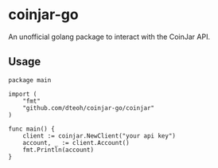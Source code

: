 # coinjar-go

An unofficial golang package to interact with the CoinJar API.


## Usage

    package main

    import (
    	"fmt"
    	"github.com/dteoh/coinjar-go/coinjar"
    )

    func main() {
    	client := coinjar.NewClient("your api key")
    	account, _ := client.Account()
    	fmt.Println(account)
    }

